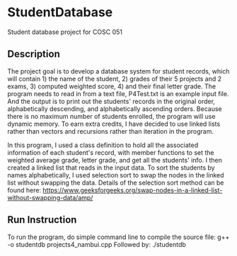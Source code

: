 # StudentDatabase
Student database project for COSC 051
## Description
The project goal is to develop a database system for student records, which will contain 1) the name of the student, 2) grades of their 5 projects and 2 exams, 3) computed weighted score, 4) and their final letter grade. The program needs to read in from a text file, P4Test.txt is an example input file. And the output is to print out the students' records in the original order, alphabetically descending, and alphabetically ascending orders. Because there is no maximum number of students enrolled, the program will use dynamic memory. To earn extra credits, I have decided to use linked lists rather than vectors and recursions rather than iteration in the program.

In this program, I used a class definition to hold all the associated information of each student's record, with member functions to set the weighted average grade, letter grade, and get all the students' info. I then created a linked list that reads in the input data. To sort the students by names alphabetically, I used selection sort to swap the nodes in the linked list without swapping the data. Details of the selection sort method can be found here: https://www.geeksforgeeks.org/swap-nodes-in-a-linked-list-without-swapping-data/amp/

## Run Instruction
To run the program, do simple command line to compile the source file: g++ -o studentdb projects4_nambui.cpp
Followed by: ./studentdb
